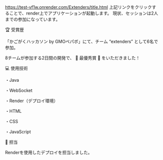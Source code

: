 https://test-vf1w.onrender.com/Extenders/title.html
上記リンクをクリックすることで、render上でアプリケーションが起動します。
現状、セッションは2人までの参加になっています。

🏆 受賞歴

「かごがくハッカソン by GMOペパボ」にて、チーム “extenders” として6名で参加。

8チームが参加する2日間の開発で、
🎉 最優秀賞 🎉 をいただきました！

💻 使用技術

・Java

・WebSocket

・Render（デプロイ環境）

・HTML

・CSS

・JavaScript

👤 担当

Renderを使用したデプロイを担当しました。
